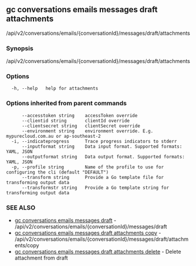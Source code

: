 ## gc conversations emails messages draft attachments

/api/v2/conversations/emails/{conversationId}/messages/draft/attachments

### Synopsis

/api/v2/conversations/emails/{conversationId}/messages/draft/attachments

### Options

```
  -h, --help   help for attachments
```

### Options inherited from parent commands

```
      --accesstoken string    accessToken override
      --clientid string       clientId override
      --clientsecret string   clientSecret override
      --environment string    environment override. E.g. mypurecloud.com.au or ap-southeast-2
  -i, --indicateprogress      Trace progress indicators to stderr
      --inputformat string    Data input format. Supported formats: YAML, JSON
      --outputformat string   Data output format. Supported formats: YAML, JSON
  -p, --profile string        Name of the profile to use for configuring the cli (default "DEFAULT")
      --transform string      Provide a Go template file for transforming output data
      --transformstr string   Provide a Go template string for transforming output data
```

### SEE ALSO

* [gc conversations emails messages draft](gc_conversations_emails_messages_draft.html)	 - /api/v2/conversations/emails/{conversationId}/messages/draft
* [gc conversations emails messages draft attachments copy](gc_conversations_emails_messages_draft_attachments_copy.html)	 - /api/v2/conversations/emails/{conversationId}/messages/draft/attachments/copy
* [gc conversations emails messages draft attachments delete](gc_conversations_emails_messages_draft_attachments_delete.html)	 - Delete attachment from draft



